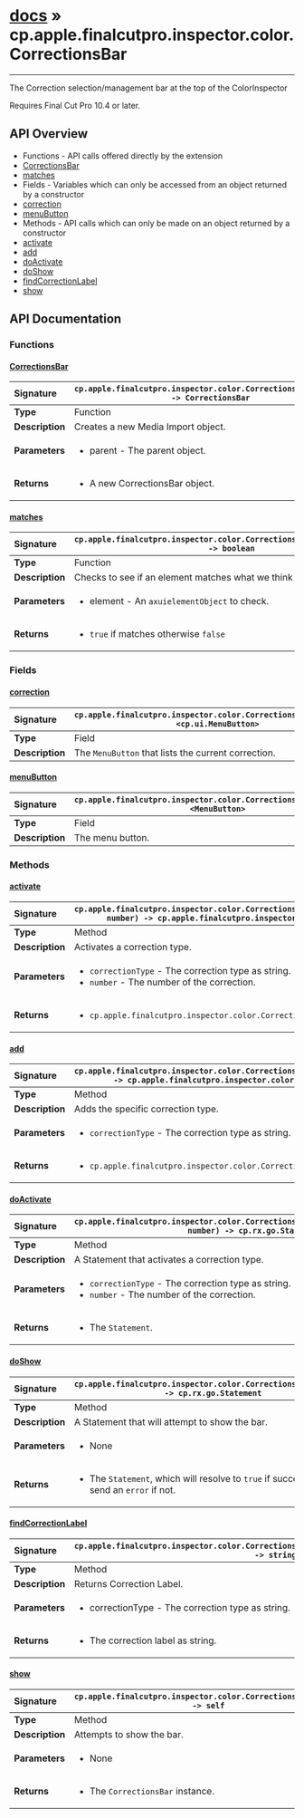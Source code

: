 # [docs](index.md) » cp.apple.finalcutpro.inspector.color.CorrectionsBar
---

The Correction selection/management bar at the top of the ColorInspector

Requires Final Cut Pro 10.4 or later.

## API Overview
* Functions - API calls offered directly by the extension
 * [CorrectionsBar](#correctionsbar)
 * [matches](#matches)
* Fields - Variables which can only be accessed from an object returned by a constructor
 * [correction](#correction)
 * [menuButton](#menubutton)
* Methods - API calls which can only be made on an object returned by a constructor
 * [activate](#activate)
 * [add](#add)
 * [doActivate](#doactivate)
 * [doShow](#doshow)
 * [findCorrectionLabel](#findcorrectionlabel)
 * [show](#show)

## API Documentation

### Functions

#### [CorrectionsBar](#correctionsbar)
| <span style="float: left;">**Signature**</span> | <span style="float: left;">`cp.apple.finalcutpro.inspector.color.CorrectionsBar(parent) -> CorrectionsBar` </span>                                                          |
| -----------------------------------------------------|---------------------------------------------------------------------------------------------------------|
| **Type**                                             | Function |
| **Description**                                      | Creates a new Media Import object. |
| **Parameters**                                       | <ul><li>parent - The parent object.</li></ul> |
| **Returns**                                          | <ul><li>A new CorrectionsBar object.</li></ul> |

#### [matches](#matches)
| <span style="float: left;">**Signature**</span> | <span style="float: left;">`cp.apple.finalcutpro.inspector.color.CorrectionsBar.matches(element) -> boolean` </span>                                                          |
| -----------------------------------------------------|---------------------------------------------------------------------------------------------------------|
| **Type**                                             | Function |
| **Description**                                      | Checks to see if an element matches what we think it should be. |
| **Parameters**                                       | <ul><li>element - An <code>axuielementObject</code> to check.</li></ul> |
| **Returns**                                          | <ul><li><code>true</code> if matches otherwise <code>false</code></li></ul> |

### Fields

#### [correction](#correction)
| <span style="float: left;">**Signature**</span> | <span style="float: left;">`cp.apple.finalcutpro.inspector.color.CorrectionsBar.correction <cp.ui.MenuButton>` </span>                                                          |
| -----------------------------------------------------|---------------------------------------------------------------------------------------------------------|
| **Type**                                             | Field |
| **Description**                                      | The `MenuButton` that lists the current correction. |

#### [menuButton](#menubutton)
| <span style="float: left;">**Signature**</span> | <span style="float: left;">`cp.apple.finalcutpro.inspector.color.CorrectionsBar.menuButton <MenuButton>` </span>                                                          |
| -----------------------------------------------------|---------------------------------------------------------------------------------------------------------|
| **Type**                                             | Field |
| **Description**                                      | The menu button. |

### Methods

#### [activate](#activate)
| <span style="float: left;">**Signature**</span> | <span style="float: left;">`cp.apple.finalcutpro.inspector.color.CorrectionsBar:activate(correctionType, number) -> cp.apple.finalcutpro.inspector.color.CorrectionsBar` </span>                                                          |
| -----------------------------------------------------|---------------------------------------------------------------------------------------------------------|
| **Type**                                             | Method |
| **Description**                                      | Activates a correction type. |
| **Parameters**                                       | <ul><li><code>correctionType</code> - The correction type as string.</li><li><code>number</code> - The number of the correction.</li></ul> |
| **Returns**                                          | <ul><li><code>cp.apple.finalcutpro.inspector.color.CorrectionsBar</code> object.</li></ul> |

#### [add](#add)
| <span style="float: left;">**Signature**</span> | <span style="float: left;">`cp.apple.finalcutpro.inspector.color.CorrectionsBar:add(correctionType) -> cp.apple.finalcutpro.inspector.color.CorrectionsBar` </span>                                                          |
| -----------------------------------------------------|---------------------------------------------------------------------------------------------------------|
| **Type**                                             | Method |
| **Description**                                      | Adds the specific correction type. |
| **Parameters**                                       | <ul><li><code>correctionType</code> - The correction type as string.</li></ul> |
| **Returns**                                          | <ul><li><code>cp.apple.finalcutpro.inspector.color.CorrectionsBar</code> object.</li></ul> |

#### [doActivate](#doactivate)
| <span style="float: left;">**Signature**</span> | <span style="float: left;">`cp.apple.finalcutpro.inspector.color.CorrectionsBar:doActivate(correctionType, number) -> cp.rx.go.Statement` </span>                                                          |
| -----------------------------------------------------|---------------------------------------------------------------------------------------------------------|
| **Type**                                             | Method |
| **Description**                                      | A Statement that activates a correction type. |
| **Parameters**                                       | <ul><li><code>correctionType</code> - The correction type as string.</li><li><code>number</code> - The number of the correction.</li></ul> |
| **Returns**                                          | <ul><li>The <code>Statement</code>.</li></ul> |

#### [doShow](#doshow)
| <span style="float: left;">**Signature**</span> | <span style="float: left;">`cp.apple.finalcutpro.inspector.color.CorrectionsBar:doShow() -> cp.rx.go.Statement` </span>                                                          |
| -----------------------------------------------------|---------------------------------------------------------------------------------------------------------|
| **Type**                                             | Method |
| **Description**                                      | A Statement that will attempt to show the bar. |
| **Parameters**                                       | <ul><li>None</li></ul> |
| **Returns**                                          | <ul><li>The <code>Statement</code>, which will resolve to <code>true</code> if successful, or send an <code>error</code> if not.</li></ul> |

#### [findCorrectionLabel](#findcorrectionlabel)
| <span style="float: left;">**Signature**</span> | <span style="float: left;">`cp.apple.finalcutpro.inspector.color.CorrectionsBar:findCorrectionLabel(correctionType) -> string` </span>                                                          |
| -----------------------------------------------------|---------------------------------------------------------------------------------------------------------|
| **Type**                                             | Method |
| **Description**                                      | Returns Correction Label. |
| **Parameters**                                       | <ul><li>correctionType - The correction type as string.</li></ul> |
| **Returns**                                          | <ul><li>The correction label as string.</li></ul> |

#### [show](#show)
| <span style="float: left;">**Signature**</span> | <span style="float: left;">`cp.apple.finalcutpro.inspector.color.CorrectionsBar:show() -> self` </span>                                                          |
| -----------------------------------------------------|---------------------------------------------------------------------------------------------------------|
| **Type**                                             | Method |
| **Description**                                      | Attempts to show the bar. |
| **Parameters**                                       | <ul><li>None</li></ul> |
| **Returns**                                          | <ul><li>The <code>CorrectionsBar</code> instance.</li></ul> |

